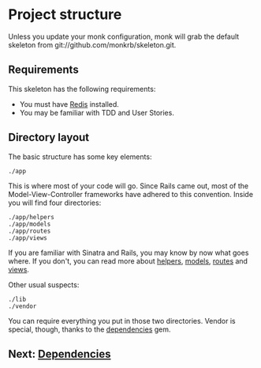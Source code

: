 Project structure
=================

Unless you update your monk configuration, monk will grab the default
skeleton from git://github.com/monkrb/skeleton.git.

Requirements
------------

This skeleton has the following requirements:

- You must have [Redis](/help/redis) installed.
- You may be familiar with TDD and User Stories.

Directory layout
----------------

The basic structure has some key elements:

    ./app

This is where most of your code will go. Since Rails came out, most of the
Model-View-Controller frameworks have adhered to this
convention. Inside you will find four directories:

    ./app/helpers
    ./app/models
    ./app/routes
    ./app/views

If you are familiar with Sinatra and Rails, you may know by
now what goes where. If you don't, you can read more about
[helpers](/structure/helpers), [models](/structure/models), [routes](/structure/routes)
and [views](/structure/views).

Other usual suspects:

    ./lib
    ./vendor

You can require everything you put in those two directories. Vendor is
special, though, thanks to the [dependencies](/dependencies) gem.

Next: [Dependencies](/dependencies)
-----------------------------------

